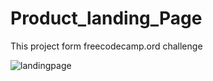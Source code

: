 # Product_landing_Page
This project form freecodecamp.ord challenge

![landingpage](https://www.awesomescreenshot.com/image/14877641?key=37aeadbba2a0879b1c1df843440b12bb)
